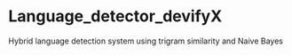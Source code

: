 # Language_detector_devifyX
Hybrid language detection system using trigram similarity and Naive Bayes
